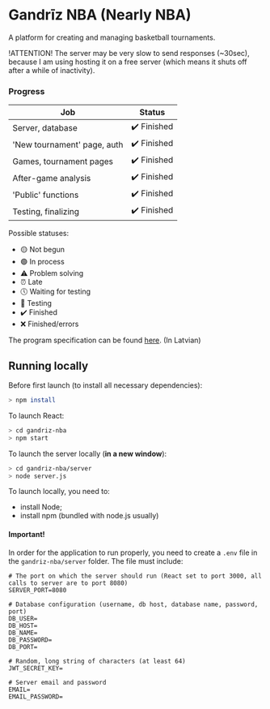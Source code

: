 # Gandrīz NBA (Nearly NBA)

A platform for creating and managing basketball tournaments.

!ATTENTION! The server may be very slow to send responses (~30sec), because I am using hosting it on a free server (which means it shuts off after a while of inactivity).

### Progress

| Job                         | Status                 |
| --------------------------- | ---------------------- |
| Server, database            | ✔️ Finished            |
| 'New tournament' page, auth | ✔️ Finished            |
| Games, tournament pages     | ✔️ Finished            |
| After-game analysis         | ✔️ Finished            |
| 'Public' functions          | ✔️ Finished            |
| Testing, finalizing         | ✔️ Finished            |

Possible statuses:

- 🟡 Not begun
- 🟢 In process
- ⚠️ Problem solving
- ⏰ Late
- 🕔 Waiting for testing
- 🧪 Testing
- ✔️ Finished
- ❌ Finished/errors

The program specification can be found <a href="https://docs.google.com/document/d/16QZTRbVObPyVj2u85zrhH_flcDA147wP-Pd8uMu7Uj8/edit#heading=h.y6c23nxmcb8a">here</a>. (In Latvian)

## Running locally

Before first launch (to install all necessary dependencies):

```bash
> npm install
```

To launch React:

```bash
> cd gandriz-nba
> npm start
```

To launch the server locally (**in a new window**):

```bash
> cd gandriz-nba/server
> node server.js
```

To launch locally, you need to:

- install Node;
- install npm (bundled with node.js usually)

#### Important!

In order for the application to run properly, you need to create a `.env` file in the `gandriz-nba/server` folder. The file must include:

```env
# The port on which the server should run (React set to port 3000, all calls to server are to port 8080)
SERVER_PORT=8080

# Database configuration (username, db host, database name, password, port)
DB_USER=
DB_HOST=
DB_NAME=
DB_PASSWORD=
DB_PORT=

# Random, long string of characters (at least 64)
JWT_SECRET_KEY=

# Server email and password
EMAIL=
EMAIL_PASSWORD=
```
